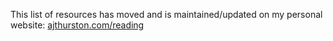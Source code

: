 This list of resources has moved and is maintained/updated on my personal website: [ajthurston.com/reading](https://ajthurston.com/reading)